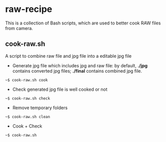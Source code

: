 raw-recipe
==========

This is a collection of Bash scripts, which are used to better cook RAW files from camera.

## cook-raw.sh

A script to combine raw file and jpg file into a editable jpg file

- Generate jpg file which includes jpg and raw file: by default, **./jpg** contains converted jpg files; **./final** contains combined jpg file.
```
~$ cook-raw.sh cook
```

- Check generated jpg file is well cooked or not
```
~$ cook-raw.sh check
```

- Remove temporary folders
```
~$ cook-raw.sh clean
```

- Cook + Check
```
~$ cook-raw.sh
```
